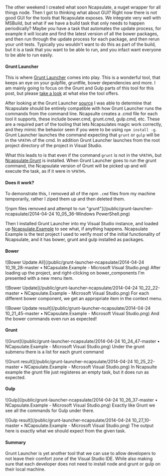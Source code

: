 The other weekend I created what soon Ncapsulate, a nuget wrapper for all things node.  Then I got to thinking what about GUI?  Right now there is not good GUI for the tools that Ncapsulate exposes.  We integrate very well with MSBuild, but what if we have a build task that only needs to happen periodically?  Maybe you have a task that automates the update process, for example it will locate and find the latest version of all the bower packages, and then run through the update process for each package, and then rerun your unit tests.  Typically you wouldn't want to do this as part of the build, but it is a task that you want to be able to run, and you infact want everyone to be able to run easily.


#### Grunt Launcher
This is where [Grunt Launcher][gruntlauncher] comes into play.  This is a wonderful tool, that keeps an eye on your gulpfile, gruntfile, bower dependencies and more.  I am mainly going to focus on the Grunt and Gulp parts of this tool
for this post, but please [take a look][gruntlauncher] at what else the tool offers.


After looking at the Grunt Launcher [source][gruntlaunchersource] I was able to determine that Ncapsulate should be entirely compatible with how Grunt Launcher runs the commands from the command line.  Ncapsulte creates a .cmd file for each tool it supports, these include bower.cmd, grunt.cmd, gulp.cmd, etc.  These are a required part of the tooling that lets Ncapsulates magic work correctly, and they mimic the behavior seen if you were to be using `npm install -g`.  Grunt Launcher launches the command expecting that `grunt` or `gulp` will be in the `%PATH%` of the cmd. In addition Grunt Launcher launches from the root project directory of the project in Visual Studio.


What this leads to is that even if the command `grunt` is not in the `%PATH%`, but [Ncapsulate.Grunt] is installed.  When Grunt Launcher goes to run the grunt command, the Ncapsulate version of Grunt will be picked up and will execute the task, as if it were in `%PATH%`.

#### Does it work?
To demonstrate this, I removed all of the npm `.cmd` files from my machine temporarily, rather I ziped them up and then deleted them.

![npm files removed and attempt to run "grunt"](/public/grunt-launcher-ncapsulate/2014-04-24 10_05_36-Windows PowerShell.png)


Then I installed Grunt Launcher into my Visual Studio instance, and loaded up [Ncapsulate.Example] to see what, if anything happens.  Ncapsulate Example is the test project I used to verify most of the initial functionality of Ncapsulate, and it has bower, grunt and gulp installed as packages.

#### Bower
![Bower Update All](/public/grunt-launcher-ncapsulate/2014-04-24 10_19_28-master • NCapsulate.Example - Microsoft Visual Studio.png)
After loading up the project, and right-clicking on bower_components I'm presented with a new menu item.

![Bower Update](/public/grunt-launcher-ncapsulate/2014-04-24 10_22_22-master • NCapsulate.Example - Microsoft Visual Studio.png)
For each different bower component, we get an appropriate item in the context menu.

![Bower Update result](/public/grunt-launcher-ncapsulate/2014-04-24 10_21_45-master • NCapsulate.Example - Microsoft Visual Studio.png)
And the bower commands even run as expected!


#### Grunt
![Grunt](/public/grunt-launcher-ncapsulate/2014-04-24 10_24_47-master • NCapsulate.Example - Microsoft Visual Studio.png)
Under the grunt submenu there is a list for each grunt command

![Grunt result](/public/grunt-launcher-ncapsulate/2014-04-24 10_25_22-master • NCapsulate.Example - Microsoft Visual Studio.png)
In Ncapsulte example the grunt file just registeres an empty task, but it does run as expected.


#### Gulp
![Gulp](/public/grunt-launcher-ncapsulate/2014-04-24 10_26_37-master • NCapsulate.Example - Microsoft Visual Studio.png)
Exactly like Grunt we see all the commands for Gulp under there.

![Gulp result](/public/grunt-launcher-ncapsulate/2014-04-24 10_27_10-master • NCapsulate.Example - Microsoft Visual Studio.png)
The output here is exactly what we should expect from the given task.


#### Summary
Grunt Launcher is yet another tool that we can use to allow developers to not leave their comfort zone of the Visual Studio IDE.  While also making sure that each developer does not need to install node and grunt or gulp on their local machine.


[gruntlauncher]: http://visualstudiogallery.msdn.microsoft.com/dcbc5325-79ef-4b72-960e-0a51ee33a0ff
[gruntlaunchersource]: https://github.com/Bjornej/GruntLauncher
[Ncapsulate.Grunt]: https://www.nuget.org/packages/Ncapsulate.Grunt/
[Ncapsulate.Example]: https://github.com/Blacklite/Ncapsulate.Example
